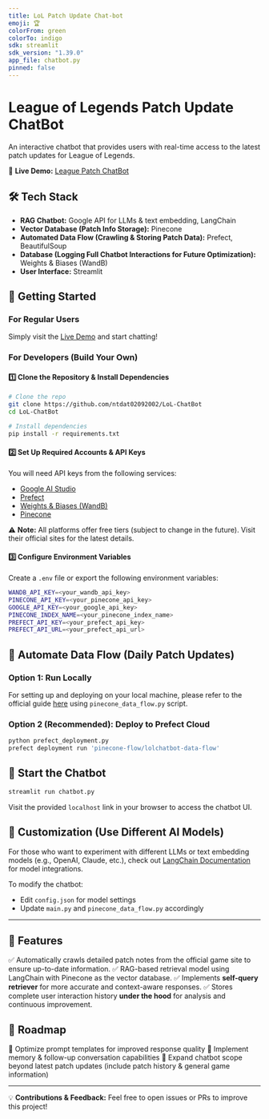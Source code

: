 ```yaml
---
title: LoL Patch Update Chat-bot
emoji: 🏆
colorFrom: green
colorTo: indigo
sdk: streamlit
sdk_version: "1.39.0"
app_file: chatbot.py
pinned: false
---
```


# League of Legends Patch Update ChatBot

An interactive chatbot that provides users with real-time access to the latest patch updates for League of Legends.

🚀 **Live Demo:** [League Patch ChatBot](https://ntdat02092002-lol-chatbot.hf.space)

## 🛠 Tech Stack

- **RAG Chatbot:** Google API for LLMs & text embedding, LangChain
- **Vector Database (Patch Info Storage):** Pinecone
- **Automated Data Flow (Crawling & Storing Patch Data):** Prefect, BeautifulSoup
- **Database (Logging Full Chatbot Interactions for Future Optimization):** Weights & Biases (WandB)
- **User Interface:** Streamlit

## 🚀 Getting Started

### For Regular Users

Simply visit the [Live Demo](https://ntdat02092002-lol-chatbot.hf.space) and start chatting!

### For Developers (Build Your Own)

#### 1️⃣ Clone the Repository & Install Dependencies

```bash
# Clone the repo
git clone https://github.com/ntdat02092002/LoL-ChatBot
cd LoL-ChatBot

# Install dependencies
pip install -r requirements.txt
```

#### 2️⃣ Set Up Required Accounts & API Keys

You will need API keys from the following services:

- [Google AI Studio](https://aistudio.google.com/)
- [Prefect](https://www.prefect.io/)
- [Weights & Biases (WandB)](https://wandb.ai/site)
- [Pinecone](https://www.pinecone.io/)

⚠️ **Note:** All platforms offer free tiers (subject to change in the future). Visit their official sites for the latest details.

#### 3️⃣ Configure Environment Variables

Create a `.env` file or export the following environment variables:

```bash
WANDB_API_KEY=<your_wandb_api_key>
PINECONE_API_KEY=<your_pinecone_api_key>
GOOGLE_API_KEY=<your_google_api_key>
PINECONE_INDEX_NAME=<your_pinecone_index_name>
PREFECT_API_KEY=<your_prefect_api_key>
PREFECT_API_URL=<your_prefect_api_url>
```

## 🔄 Automate Data Flow (Daily Patch Updates)

### Option 1: Run Locally

For setting up and deploying on your local machine, please refer to the official guide [here](https://docs.prefect.io/v3/deploy/run-flows-in-local-processes) using `pinecone_data_flow.py` script.

### Option 2 (Recommended): Deploy to Prefect Cloud

```bash
python prefect_deployment.py
prefect deployment run 'pinecone-flow/lolchatbot-data-flow'
```

## 🤖 Start the Chatbot

```bash
streamlit run chatbot.py
```

Visit the provided `localhost` link in your browser to access the chatbot UI.

## 🔧 Customization (Use Different AI Models)

For those who want to experiment with different LLMs or text embedding models (e.g., OpenAI, Claude, etc.), check out [LangChain Documentation](https://python.langchain.com/) for model integrations.

To modify the chatbot:

- Edit `config.json` for model settings
- Update `main.py` and `pinecone_data_flow.py` accordingly

---

## 🎯 Features

✅ Automatically crawls detailed patch notes from the official game site to ensure up-to-date information.
✅ RAG-based retrieval model using LangChain with Pinecone as the vector database.
✅ Implements **self-query retriever** for more accurate and context-aware responses.
✅ Stores complete user interaction history **under the hood** for analysis and continuous improvement.

## 🚀 Roadmap

🔹 Optimize prompt templates for improved response quality
🔹 Implement memory & follow-up conversation capabilities
🔹 Expand chatbot scope beyond latest patch updates (include patch history & general game information)

---

💡 **Contributions & Feedback:** Feel free to open issues or PRs to improve this project!


